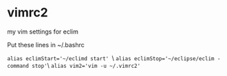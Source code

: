 vimrc2
======

my vim settings for eclim

Put these lines in ~/.bashrc

``alias eclimStart='~/eclimd start' ``\\
``alias eclimStop='~/eclipse/eclim -command stop'``\\ 
``alias vim2='vim -u ~/.vimrc2'``
